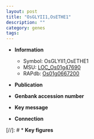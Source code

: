 ```yaml
---
layout: post
title: "OsGLYII1,OsETHE1"
description: ""
category: genes
tags: 
---
```


* **Information**  
    + Symbol: OsGLYII1,OsETHE1  
    + MSU: [LOC_Os01g47690](http://rice.uga.edu/cgi-bin/ORF_infopage.cgi?orf=LOC_Os01g47690)  
    + RAPdb: [Os01g0667200](http://rapdb.dna.affrc.go.jp/viewer/gbrowse_details/irgsp1?name=Os01g0667200)  

* **Publication**  

* **Genbank accession number**  

* **Key message**  

* **Connection**  

[//]: # * **Key figures**  


